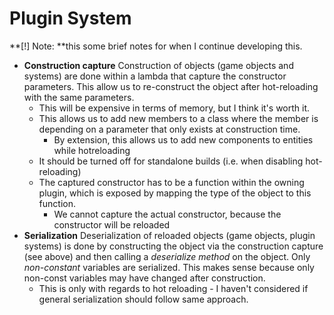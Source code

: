 # Plugin System



**[!] Note: **this some brief notes for when I continue developing this.



- **Construction capture**
  Construction of objects (game objects and systems) are done within a lambda that capture the constructor parameters. This allow us to re-construct the object after hot-reloading with the same parameters.
  - This will be expensive in terms of memory, but I think it's worth it.
  - This allows us to add new members to a class where the member is depending on a parameter that only exists at construction time. 
    - By extension, this allows us to add new components to entities while hotreloading
  - It should be turned off for standalone builds (i.e. when disabling hot-reloading)
  - The captured constructor has to be a function within the owning plugin, which is exposed by mapping the type of the object to this function.
    - We cannot capture the actual constructor, because the constructor will be reloaded
- **Serialization**
  Deserialization of reloaded objects (game objects, plugin systems) is done by constructing the object via the construction capture (see above) and then calling a *deserialize method* on the object. Only *non-constant* variables are serialized. This makes sense because only non-const variables may have changed after construction.
  - This is only with regards to hot reloading - I haven't considered if general serialization should follow same approach.